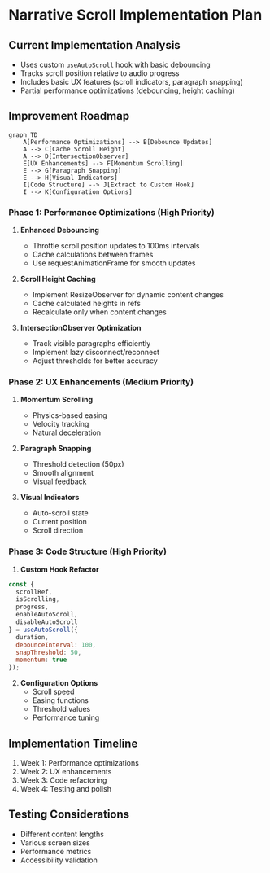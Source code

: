 # Narrative Scroll Implementation Plan

## Current Implementation Analysis
- Uses custom `useAutoScroll` hook with basic debouncing
- Tracks scroll position relative to audio progress
- Includes basic UX features (scroll indicators, paragraph snapping)
- Partial performance optimizations (debouncing, height caching)

## Improvement Roadmap

```mermaid
graph TD
    A[Performance Optimizations] --> B[Debounce Updates]
    A --> C[Cache Scroll Height] 
    A --> D[IntersectionObserver]
    E[UX Enhancements] --> F[Momentum Scrolling]
    E --> G[Paragraph Snapping]
    E --> H[Visual Indicators]
    I[Code Structure] --> J[Extract to Custom Hook]
    I --> K[Configuration Options]
```

### Phase 1: Performance Optimizations (High Priority)
1. **Enhanced Debouncing**
   - Throttle scroll position updates to 100ms intervals
   - Cache calculations between frames
   - Use requestAnimationFrame for smooth updates

2. **Scroll Height Caching**
   - Implement ResizeObserver for dynamic content changes
   - Cache calculated heights in refs
   - Recalculate only when content changes

3. **IntersectionObserver Optimization**
   - Track visible paragraphs efficiently
   - Implement lazy disconnect/reconnect
   - Adjust thresholds for better accuracy

### Phase 2: UX Enhancements (Medium Priority)
1. **Momentum Scrolling**
   - Physics-based easing
   - Velocity tracking
   - Natural deceleration

2. **Paragraph Snapping**
   - Threshold detection (50px)
   - Smooth alignment
   - Visual feedback

3. **Visual Indicators**
   - Auto-scroll state
   - Current position
   - Scroll direction

### Phase 3: Code Structure (High Priority)
1. **Custom Hook Refactor**
```javascript
const {
  scrollRef,
  isScrolling,
  progress,
  enableAutoScroll,
  disableAutoScroll
} = useAutoScroll({
  duration,
  debounceInterval: 100,
  snapThreshold: 50,
  momentum: true
});
```

2. **Configuration Options**
   - Scroll speed
   - Easing functions
   - Threshold values
   - Performance tuning

## Implementation Timeline
1. Week 1: Performance optimizations
2. Week 2: UX enhancements
3. Week 3: Code refactoring
4. Week 4: Testing and polish

## Testing Considerations
- Different content lengths
- Various screen sizes
- Performance metrics
- Accessibility validation